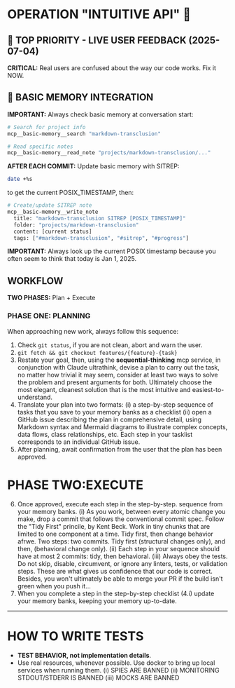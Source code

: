 # OPERATION "INTUITIVE API" 🎯

## 🚨 TOP PRIORITY - LIVE USER FEEDBACK (2025-07-04)

**CRITICAL:** Real users are confused about the way our code works. Fix it NOW.

## 🧠 BASIC MEMORY INTEGRATION

**IMPORTANT:** Always check basic memory at conversation start:
```bash
# Search for project info
mcp__basic-memory__search "markdown-transclusion"

# Read specific notes
mcp__basic-memory__read_note "projects/markdown-transclusion/..."
```

**AFTER EACH COMMIT:** Update basic memory with SITREP:
```bash
date +%s
```
to get the current POSIX_TIMESTAMP, then:

```bash
# Create/update SITREP note
mcp__basic-memory__write_note
  title: "markdown-transclusion SITREP [POSIX_TIMESTAMP]"
  folder: "projects/markdown-transclusion"
  content: [current status]
  tags: ["#markdown-transclusion", "#sitrep", "#progress"]
```

__IMPORTANT:__ Always look up the current POSIX timestamp because you often seem to think that today is Jan 1, 2025.

## WORKFLOW

**TWO PHASES:** Plan + Execute

### PHASE ONE: PLANNING

When approaching new work, always follow this sequence:

1. Check `git status`, if you are not clean, abort and warn the user.
2. `git fetch && git checkout features/{feature}-{task}`
3. Restate your goal, then, using the __sequential-thinking__ mcp service, in conjunction with Claude ultrathink, devise a plan to carry out the task, no matter how trivial it may seem, consider at least two ways to solve the problem and present arguments for both. Ultimately choose the most elegant, cleanest solution that is the most intuitive and easiest-to-understand.
4. Translate your plan into two formats: 
    (i) a step-by-step sequence of tasks that you save to your memory banks as a checklist 
    (ii) open a GitHub issue describing the plan in comprehensive detail, using Markdown syntax and Mermaid diagrams to illustrate complex concepts, data flows, class relationships, etc. Each step in your tasklist corresponds to an individual GitHub issue.
5. After planning, await confirmation from the user that the plan has been approved.

# PHASE TWO:EXECUTE

6. Once approved, execute each step in the step-by-step. sequence from your memory banks.
    (i) As you work, between every atomic change you make, drop a commit that follows the conventional commit spec. Follow the "Tidy First" princile, by Kent Beck. Work in tiny chunks that are limited to one component at a time. Tidy first, then change behavior afrwe. Two steps: two commits. Tidy first (structural changes only), and then, (behavioral change only).
    (ii) Each step in your sequence should have at most 2 commits: tidy, then behavioral.
    (iii) Always obey the tests. Do not skip, disable, circumvent, or ignore any linters, tests, or validation steps. These are what gives us confidence that our code is correct. Besides, you won't ultimately be able to merge your PR if the build isn't green when you push it...
7. When you complete a step in the step-by-step checklist (4.i) update your memory banks, keeping your memory up-to-date.

---

# HOW TO WRITE TESTS

- __TEST BEHAVIOR, not implementation details__. 
- Use real resources, whenever possible. Use docker to bring up local services when running them.
    (i) SPIES ARE BANNED
    (ii) MONITORING STDOUT/STDERR IS BANNED
    (iii) MOCKS ARE BANNED
